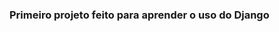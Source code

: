 <!DOCTYPE html>
<html lang="en">

<head>
    <meta charset="UTF-8">
    <meta name="viewport" content="width=], initial-scale=1.0">

</head>

<body>
    <h3>Primeiro projeto feito para aprender o uso do Django</h3>
</body>

</html>
